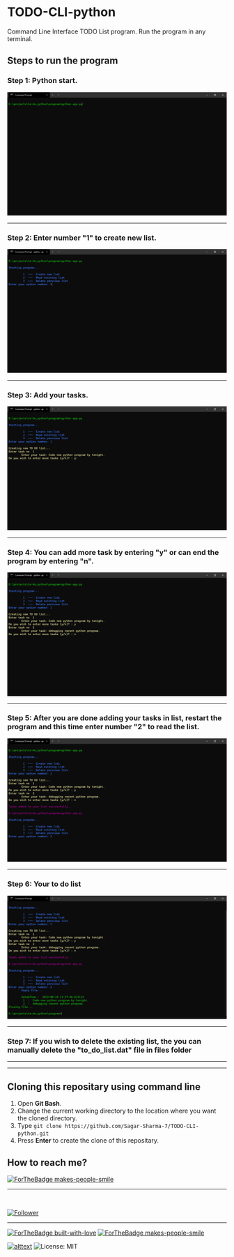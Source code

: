 # TODO-CLI-python
Command Line Interface TODO List program. Run the program in any terminal.

## Steps to run the program
### Step 1: Python start.
<p align="center">
  <img src="./img/step1.png" title="Step 1">
<p>

----

### Step 2: Enter number "1" to create new list.
<p align="center">
  <img src="./img/step2.png" title="Step 2">
<p>

----

### Step 3: Add your tasks.
<p align="center">
  <img src="./img/step3.png" title="Step 3">
<p>

----

### Step 4: You can add more task by entering "y" or can end the program by entering "n".
<p align="center">
  <img src="./img/step4.png" title="Step 4">
<p>

----

### Step 5: After you are done adding your tasks in list, restart the program and this time enter number "2" to read the list.
<p align="center">
  <img src="./img/step5.png" title="Step 5">
<p>

----

### Step 6: Your to do list
<p align="center">
  <img src="./img/step6.png" title="Step 6">
<p>

----

### Step 7: If you wish to delete the existing list, the you can manually delete the "to_do_list.dat" file in files folder

----
----


 ## Cloning this repositary using command line
 1. Open **Git Bash**.
 1. Change the current working directory to the location where you want the cloned directory.
 1. Type `git clone https://github.com/Sagar-Sharma-7/TODO-CLI-python.git`
 1. Press **Enter** to create the clone of this repositary.


 ## How to reach me?
 [ ![ForTheBadge makes-people-smile](https://img.shields.io/badge/Gmail-D14836?style=for-the-badge&logo=gmail&logoColor=white)](mailto:6969sagarsharma@gmail.com)
 <hr>
 <br>

[![Follower](https://img.shields.io/github/followers/sagar-sharma-7?style=social)](https://github.com/Sagar-Sharma-7)
 <hr>
 <p float="left">

[![ForTheBadge built-with-love](https://forthebadge.com/images/badges/built-with-love.svg)](https://github.com/Sagar-Sharma-7)
[ ![ForTheBadge makes-people-smile](https://forthebadge.com/images/badges/makes-people-smile.svg)](https://github.com/Sagar-Sharma-7)

</p>


[![alttext](https://img.shields.io/badge/GitHub-100000?style=for-the-badge&logo=github&logoColor=white)](https://github.com/Sagar-Sharma-7)
![License: MIT](https://img.shields.io/badge/License-MIT-black.svg)